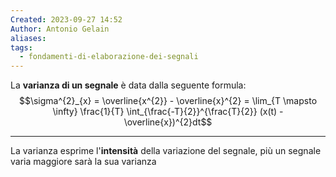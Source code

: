 ```yaml
---
Created: 2023-09-27 14:52
Author: Antonio Gelain
aliases: 
tags:
  - fondamenti-di-elaborazione-dei-segnali
---
```


La **varianza di un segnale** è data dalla seguente formula:
$$\sigma^{2}_{x} = \overline{x^{2}} - \overline{x}^{2} = \lim_{T \mapsto \infty} \frac{1}{T} \int_{\frac{-T}{2}}^{\frac{T}{2}} (x(t) - \overline{x})^{2}dt$$

---

La varianza esprime l'**intensità** della variazione del segnale, più un segnale varia maggiore sarà la sua varianza